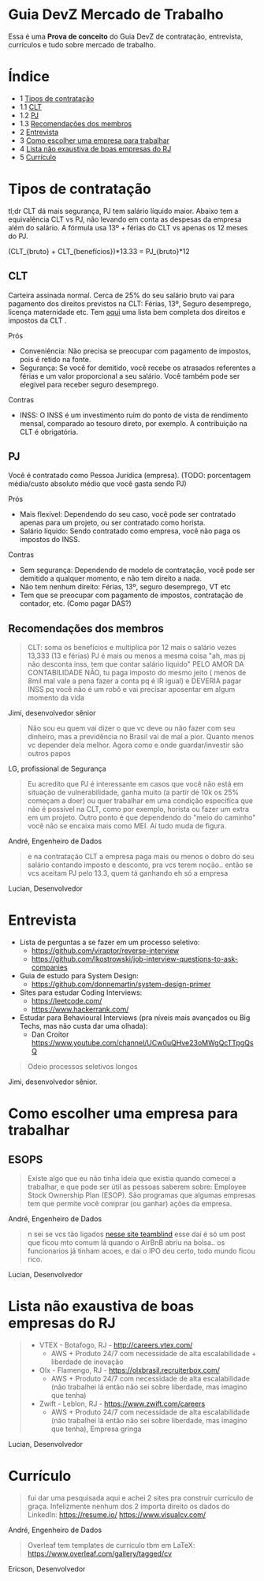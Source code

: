 # Guia DevZ Mercado de Trabalho

Essa é uma **Prova de conceito** do Guia DevZ de contratação, entrevista, currículos e tudo sobre mercado de trabalho.

# Índice

- 1 [Tipos de contratação](#tipos-de-contrata%C3%A7%C3%A3o)
- 1.1 [CLT](#clt)
- 1.2 [PJ](#pj)
- 1.3 [Recomendações dos membros](#recomenda%C3%A7%C3%B5es-dos-membros)
- 2 [Entrevista](#entrevista)
- 3 [Como escolher uma empresa para trabalhar](#como-escolher-uma-empresa-para-trabalhar)
- 4 [Lista não exaustiva de boas empresas do RJ](#boas-empresas-rj)
- 5 [Currículo](#curriculo)


# Tipos de contratação

tl;dr CLT dá mais segurança, PJ tem salário líquido maior. Abaixo tem a equivalência CLT vs PJ, não levando em conta as despesas da empresa além do salário. A fórmula usa 13º + férias do CLT vs apenas os 12 meses do PJ.

(CLT_{bruto} + CLT_{benefícios})*13.33 = PJ_{bruto}*12

## CLT

Carteira assinada normal. Cerca de 25% do  seu salário bruto vai para pagamento dos direitos previstos na CLT: Férias, 13º, Seguro desemprego, licença maternidade etc. Tem [aqui](https://www.rhportal.com.br/artigos-rh/os-direitos-do-trabalhador-pela-clt/) uma lista bem completa dos direitos e impostos da CLT .

Prós

- Conveniência: Não precisa se preocupar com pagamento de impostos, pois é retido na fonte.
- Segurança: Se você for demitido, você recebe os atrasados referentes a férias e um valor proporcional a seu salário. Você também pode ser elegível para receber seguro desemprego.

Contras

- INSS: O INSS é um investimento ruim do ponto de vista de rendimento mensal, comparado ao tesouro direto, por exemplo. A contribuição na CLT é obrigatória.

## PJ

Você é contratado como Pessoa Jurídica (empresa). (TODO: porcentagem média/custo absoluto médio que você gasta sendo PJ)

Prós

- Mais flexível: Dependendo do seu caso, você pode ser contratado apenas para um projeto, ou ser contratado como horista.
- Salário líquido: Sendo contratado como empresa, você não paga os impostos do INSS.

Contras

- Sem segurança: Dependendo de modelo de contratação, você pode ser demitido a qualquer momento, e não tem direito a nada.
- Não tem nenhum direito: Férias, 13º, seguro desemprego, VT etc
- Tem que se preocupar com pagamento de impostos, contratação de contador, etc. (Como pagar DAS?)

## Recomendações dos membros

> CLT: soma os benefícios e multiplica por 12 mais o salário vezes 13,333 (13 e férias) PJ é mais ou menos a mesma coisa 
"ah, mas pj não desconta inss, tem que contar salário líquido" PELO AMOR DA CONTABILIDADE NÃO, tu paga imposto do mesmo jeito ( menos de 8mil mal vale a pena fazer a conta pq é IR igual) e DEVERIA pagar INSS pq você não é um robô e vai precisar aposentar em algum momento da vida

Jimi, desenvolvedor sênior

> Não sou eu quem vai dizer o que vc deve ou não fazer com seu dinheiro, mas a previdência no Brasil vai de mal a pior. Quanto menos vc depender dela melhor. Agora como e onde guardar/investir são outros papos

LG, profissional de Segurança

> Eu acredito que PJ é interessante em casos que você não está em situação de vulnerabilidade, ganha muito (a partir de 10k os 25% começam a doer) ou quer trabalhar em uma condição específica que não é possível na CLT, como por exemplo, horista ou fazer um extra em um projeto. Outro ponto é que dependendo do "meio do caminho" você não se encaixa mais como MEI. Aí tudo muda de figura.

André, Engenheiro de Dados

> e na contratação CLT a empresa paga mais ou menos o dobro do seu salário contando imposto e desconto, pra vcs terem noção.. então se vcs aceitam PJ pelo 13.3, quem tá ganhando eh só a empresa

Lucian, Desenvolvedor

# Entrevista

* Lista de perguntas a se fazer em um processo seletivo:  
    * https://github.com/viraptor/reverse-interview   
    * https://github.com/lkostrowski/job-interview-questions-to-ask-companies  
* Guia de estudo para System Design:   
    * https://github.com/donnemartin/system-design-primer  
* Sites para estudar Coding Interviews:  
    * https://leetcode.com/  
    * https://www.hackerrank.com/  
* Estudar para Behavioural Interviews (pra níveis mais avançados ou Big Techs, mas não custa dar uma olhada):  
    * Dan Croitor https://www.youtube.com/channel/UCw0uQHve23oMWgQcTTpgQsQ  

> Odeio processos seletivos longos

Jimi, desenvolvedor sênior.

# Como escolher uma empresa para trabalhar

## ESOPS

> Existe algo que eu não tinha ideia que existia quando comecei a trabalhar, e que pode ser útil as pessoas saberem sobre: Employee Stock Ownership Plan (ESOP). São programas que algumas empresas tem que permite você comprar (ou ganhar) ações da empresa. 

André, Engenheiro de Dados

> n sei se vcs tão ligados [nesse site teamblind](https://www.teamblind.com/post/So-Is-everyone-at-AirBnB-a-millionaire-now-LTmzZrED) esse daí é só um post que ficou mto comum lá quando o AirBnB abriu na bolsa.. os funcionarios já tinham acoes, e dai o IPO deu certo, todo mundo ficou rico.

Lucian, Desenvolvedor

# <a name="boas-empresas-rj"></a> Lista não exaustiva de boas empresas do RJ

> * VTEX - Botafogo, RJ - http://careers.vtex.com/
>    * AWS + Produto 24/7 com necessidade de alta escalabilidade + liberdade de inovação
> * Olx - Flamengo, RJ - https://olxbrasil.recruiterbox.com/
>    * AWS + Produto 24/7 com necessidade de alta escalabilidade (não trabalhei lá então não sei sobre liberdade, mas imagino que tenha)
> * Zwift - Leblon, RJ - https://www.zwift.com/careers
>    * AWS + Produto 24/7 com necessidade de alta escalabilidade (não trabalhei lá então não sei sobre liberdade, mas imagino que tenha), Empresa gringa

Lucian, Desenvolvedor

# <a name="curriculo"></a> Currículo

> fui dar uma pesquisada aqui e achei 2 sites pra construir currículo de graça. Infelizmente nenhum dos 2 importa direito os dados do LinkedIn: https://resume.io/ https://www.visualcv.com/

André, Engenheiro de Dados

> Overleaf tem templates de currículo tbm em LaTeX: https://www.overleaf.com/gallery/tagged/cv

Ericson, Desenvolvedor
